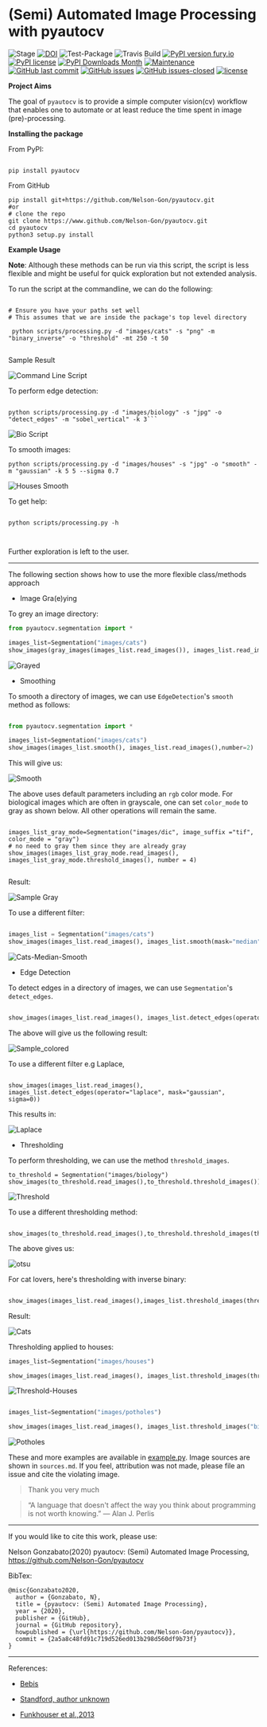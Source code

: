 # (Semi) Automated Image Processing with pyautocv

![Stage](https://www.repostatus.org/badges/latest/active.svg) [![DOI](https://zenodo.org/badge/DOI/10.5281/zenodo.3766956.svg)](https://doi.org/10.5281/zenodo.3766956)
![Test-Package](https://github.com/Nelson-Gon/pyautocv/workflows/Test-Package/badge.svg)
![Travis Build](https://travis-ci.com/Nelson-Gon/pyautocv.svg?branch=master)
[![PyPI version fury.io](https://badge.fury.io/py/pyautocv.svg)](https://pypi.python.org/pypi/pyautocv/)
[![PyPI license](https://img.shields.io/pypi/l/pyautocv.svg)](https://pypi.python.org/pypi/pyautocv/)
[![PyPI Downloads Month](https://img.shields.io/pypi/dm/pyautocv.svg)](https://pypi.python.org/pypi/pyautocv/)
[![Maintenance](https://img.shields.io/badge/Maintained%3F-yes-green.svg)](https://GitHub.com/Nelson-Gon/pyautocv/graphs/commit-activity)
[![GitHub last commit](https://img.shields.io/github/last-commit/Nelson-Gon/pyautocv.svg)](https://github.com/Nelson-Gon/pyautocv/commits/master)
[![GitHub issues](https://img.shields.io/github/issues/Nelson-Gon/pyautocv.svg)](https://GitHub.com/Nelson-Gon/pyautocv/issues/)
[![GitHub issues-closed](https://img.shields.io/github/issues-closed/Nelson-Gon/pyautocv.svg)](https://GitHub.com/Nelson-Gon/pyautocv/issues?q=is%3Aissue+is%3Aclosed)
[![license](https://img.shields.io/badge/license-MIT-blue.svg)](https://github.com/Nelson-Gon/pyautocv/blob/master/LICENSE)

**Project Aims**

The goal of `pyautocv` is to provide a simple computer vision(cv) workflow that enables one to automate 
or at least reduce the time spent in image (pre)-processing. 

**Installing the package**

From PyPI:

```

pip install pyautocv

```
From GitHub

```
pip install git+https://github.com/Nelson-Gon/pyautocv.git
#or
# clone the repo
git clone https://www.github.com/Nelson-Gon/pyautocv.git
cd pyautocv
python3 setup.py install

```



**Example Usage**

**Note**: Although these methods can be run via this script, the script is less flexible and might be useful for quick
exploration but not extended analysis. 


To run the script at the  commandline, we can do the following:

```

# Ensure you have your paths set well
# This assumes that we are inside the package's top level directory

 python scripts/processing.py -d "images/cats" -s "png" -m "binary_inverse" -o "threshold" -mt 250 -t 50


```

Sample Result

![Command Line Script](sample_results/sample_script.png)


To perform edge detection:

```

python scripts/processing.py -d "images/biology" -s "jpg" -o "detect_edges" -m "sobel_vertical" -k 3```

```

![Bio Script](sample_results/bioscript.png)


To smooth images:

```
python scripts/processing.py -d "images/houses" -s "jpg" -o "smooth" -m "gaussian" -k 5 5 --sigma 0.7

```

![Houses Smooth](sample_results/houses_smooth.png)

To get help:

```

python scripts/processing.py -h 



```

Further exploration is left to the user.

---

The following section shows how to use the more flexible class/methods approach

* Image Gra(e)ying

To grey an image directory:

```python
from pyautocv.segmentation import *

images_list=Segmentation("images/cats")
show_images(gray_images(images_list.read_images()), images_list.read_images(), number=2)

```
![Grayed](sample_results/cats_gray.png)

* Smoothing

To smooth a directory of images, we can use `EdgeDetection`'s `smooth` method as
follows:

```python

from pyautocv.segmentation import *

images_list=Segmentation("images/cats")
show_images(images_list.smooth(), images_list.read_images(),number=2)

```

This will give us:

![Smooth](sample_results/cats_smooth.png)

The above uses default parameters including an `rgb` color mode. For biological images which are often in 
grayscale, one can set `color_mode` to gray as shown below. All other operations will remain the same.

```

images_list_gray_mode=Segmentation("images/dic", image_suffix ="tif", color_mode = "gray")
# no need to gray them since they are already gray 
show_images(images_list_gray_mode.read_images(), images_list_gray_mode.threshold_images(), number = 4)


```

Result:

![Sample Gray](sample_results/gray_mode.png)


To use a different filter:

```python

images_list = Segmentation("images/cats")
show_images(images_list.read_images(), images_list.smooth(mask="median", kernel_shape=(7, 7)))

```

![Cats-Median-Smooth](./sample_results/cat_median_smooth.png)


* Edge Detection 

To detect edges in a directory of images, we can use `Segmentation`'s `detect_edges`. 

```python 

show_images(images_list.read_images(), images_list.detect_edges(operator="roberts", mask="gaussian", sigma=0.8))

```

The above will give us the following result:


![Sample_colored](./sample_results/cats_gauss_edge.png)


To use a different filter e.g Laplace,

```

show_images(images_list.read_images(), images_list.detect_edges(operator="laplace", mask="gaussian", sigma=0))

```

This results in:

![Laplace](./sample_results/cats_laplace_gaussian.png)



* Thresholding

To perform thresholding, we can use the method `threshold_images`.



```
to_threshold = Segmentation("images/biology")
show_images(to_threshold.read_images(),to_threshold.threshold_images())

```

![Threshold](./sample_results/bio_thresh.png)

To use a different thresholding method:

```

show_images(to_threshold.read_images(),to_threshold.threshold_images(threshold_method="otsu"))

```

The above gives us:

![otsu](./sample_results/bio_thresh_otsu.png)

For cat lovers, here's thresholding with inverse binary:

```python

show_images(images_list.read_images(),images_list.threshold_images(threshold_method="binary_inverse"))

```

Result:

![Cats](./sample_results/cats_bin_inverse.png)



Thresholding applied to houses:

```python
images_list=Segmentation("images/houses")

show_images(images_list.read_images(), images_list.threshold_images(threshold_method="thresh_to_zero"))


```

![Threshold-Houses](./sample_results/houses_thresh.png)

```python

images_list=Segmentation("images/potholes")

show_images(images_list.read_images(), images_list.threshold_images("binary"))

```

![Potholes](./sample_results/potholes.png)


These and more examples are available in [example.py](./examples/example.py). Image sources are
shown in `sources.md`. If you feel, attribution was not made, please file an issue
and cite the violating image.

> Thank you very much

> “A language that doesn't affect the way you think about programming is not worth knowing.”
― Alan J. Perlis

---

If you would like to cite this work, please use:

Nelson Gonzabato(2020) pyautocv: (Semi) Automated Image Processing, https://github.com/Nelson-Gon/pyautocv

BibTex:

```
@misc{Gonzabato2020,
  author = {Gonzabato, N},
  title = {pyautocv: (Semi) Automated Image Processing},
  year = {2020},
  publisher = {GitHub},
  journal = {GitHub repository},
  howpublished = {\url{https://github.com/Nelson-Gon/pyautocv}},
  commit = {2a5a8c48fd91c719d526ed013b298d560df9b73f}
} 
```
---

References:

* [Bebis](https://www.cse.unr.edu/~bebis/CS791E/Notes/EdgeDetection.pdf)

* [Standford, author unknown](https://ai.stanford.edu/~syyeung/cvweb/tutorial3.html)

* [Funkhouser et al.,2013](https://www.cs.princeton.edu/courses/archive/fall13/cos429/lectures/05-segmentation1)
